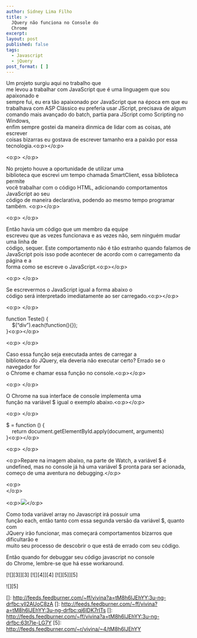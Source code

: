 ```yaml
---
author: Sidney Lima Filho
title: >
  JQuery não funciona no Console do
  Chrome
excerpt:
layout: post
published: false
tags:
  - Javascript
  - jQuery
post_format: [ ]
---
```

Um projeto surgiu aqui no trabalho que  
me levou a trabalhar com JavaScript que é uma linguagem que sou apaixonado e  
sempre fui, eu era tão apaixonado por JavaScript que na época em que eu  
trabalhava com ASP Clássico eu preferia usar JScript, precisava de algum  
comando mais avançado do batch, partia para JScript como Scripting no Windows,  
enfim sempre gostei da maneira dinmica de lidar com as coisas, até escrever  
coisas bizarras eu gostava de escrever tamanho era a paixão por essa  
tecnologia.<o:p></o:p>

<o:p> </o:p>

No projeto houve a oportunidade de utilizar uma  
biblioteca que escrevi um tempo chamada SmartClient, essa biblioteca permite  
você trabalhar com o código HTML, adicionando comportamentos JavaScript ao seu  
código de maneira declarativa, podendo ao mesmo tempo programar também. <o:p></o:p>

<o:p> </o:p>

Então havia um código que um membro da equipe  
escreveu que as vezes funcionava e as vezes não, sem ninguém mudar uma linha de  
código, sequer. Este comportamento não é tão estranho quando falamos de  
JavaScript pois isso pode acontecer de acordo com o carregamento da página e a  
forma como se escreve o JavaScript.<o:p></o:p>

<o:p> </o:p>

Se escrevermos o JavaScript igual a forma abaixo o  
código será interpretado imediatamente ao ser carregado.<o:p></o:p>

<o:p> </o:p>

function Teste() {  
    $(“div”).each(function(){});  
}<o:p></o:p>

<o:p> </o:p>

Caso essa função seja executada antes de carregar a  
biblioteca do JQuery, ela deveria não executar certo? Errado se o navegador for  
o Chrome e chamar essa função no console.<o:p></o:p>

<o:p> </o:p>

O Chrome na sua interface de console implementa uma  
função na variável $ igual o exemplo abaixo.<o:p></o:p>

<o:p> </o:p>

$ = function () {  
    return document.getElementById.apply(document, arguments)  
}<o:p></o:p>

<o:p> </o:p>

<o:p>Repare na imagem abaixo, na parte de Watch, a variável $ é undefined, mas no console já há uma variável $ pronta para ser acionada, começo de uma aventura no debugging.</o:p>

<o:p>  
</o:p>

<o:p>![][1]</o:p>



Como toda variável array no Javascript irá possuir uma  
função each, então tanto com essa segunda versão da variável $, quanto com  
JQuery irão funcionar, mas começará comportamentos bizarros que dificultarão e  
muito seu processo de descobrir o que está de errado com seu código.

Então quando for debuggar seu código javascript no console  
do Chrome, lembre-se que há esse workaround.

[![][3]</img>][3] [![][4]</img>][4] [![][5]</img>][5] 

![][5]

 [1]: http://vivina.com.br/Site/1/files/blog/bugjquerychrome.jpg
 []: http://feeds.feedburner.com/~ff/vivina?a=tM8h6lJEhYY:3u-ng-drfbc:yIl2AUoC8zA
 []: http://feeds.feedburner.com/~ff/vivina?a=tM8h6lJEhYY:3u-ng-drfbc:qj6IDK7rITs
 []: http://feeds.feedburner.com/~ff/vivina?a=tM8h6lJEhYY:3u-ng-drfbc:63t7Ie-LG7Y
 [5]: http://feeds.feedburner.com/~r/vivina/~4/tM8h6lJEhYY
